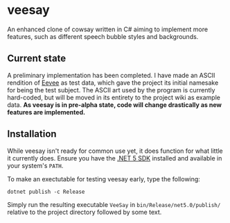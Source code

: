 # veesay
An enhanced clone of cowsay written in C# aiming to implement more features, such as different speech bubble styles and backgrounds.

## Current state
A preliminary implementation has been completed. I have made an ASCII rendition of [Eevee](https://en.wikipedia.org/wiki/Eevee) as test data, which gave the project its initial namesake for being the test subject. The ASCII art used by the program is currently hard-coded, but will be moved in its entirety to the project wiki as example data. **As veesay is in pre-alpha state, code will change drastically as new features are implemented.**

## Installation
While veesay isn't ready for common use yet, it does function for what little it currently does. Ensure you have the [.NET 5 SDK](https://dotnet.microsoft.com/download/dotnet/5.0) installed and available in your system's `PATH`.

To make an exectutable for testing veesay early, type the following:
```
dotnet publish -c Release
```
Simply run the resulting executable `VeeSay` in `bin/Release/net5.0/publish/` relative to the project directory followed by some text.
